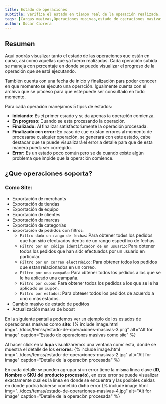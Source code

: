 ```yaml
---
title: Estado de operaciones
subtitle: Verifica el estado en tiempo real de la operación realizada.
tags: [Cargas_masivas,Operaciones_masivas,estado_de_operaciones_masivas]
author: Oscar Cabrera
---
```


## Resumen
Aqui podrás visualizar tanto el estado de las operaciones que están en curso, asi como aquellas que ya fueron realizadas.
Cada operación subida se maneja con porcentaje en donde se puede visualizar el progreso de la operación que se está ejecutando. 

También cuenta con una fecha de inicio y finalización para poder conocer en que momento se ejecuto una operación. Igualmente cuenta con el archivo que se proceso para que este puede ser consultado en todo momento.

Para cada operación manejamos 5 tipos de estados: 
* **Iniciando:** Es el primer estado y se da apenas la operación comienza.
* **En progreso:** Cuando se esta procesando la operación.
* **Finalizado:** Al finalizar satisfactoriamente la operación procesada.
* **Finalizado con error:** En caso de que existan errores al momento de procesarse cualquier operación, se generará con este estado, cabe destacar que se puede visualizará el error a detalle para que de esta manera pueda ser corregido.
* **Error:** Es un estado poco común pero se da cuando existe algún problema que impide que la operación comience.
  
## ¿Que operaciones soporta?

### **Como Site:**
* Exportación de merchants
* Exportación de tiendas
* Exportación de equipo
* Exportación de clientes
* Exportación de marcas
* Exportación de categorías
* Exportación de pedidos con filtros: 
    * `Filtro dado un rango de fechas`: Para obtener todos los pedidos que han sido efectuados dentro de un rango específico de fechas.
    * `Filtro por un código identificador de un usuario`: Para obtener todos los pedidos que han sido efectuados por un usuario en particular.
    * `Filtro por un correo electrónico`: Para obtener todos los pedidos que estan relacionados en un correo.
    * `Filtro por una campaña`: Para obtener todos los pedidos a los que se le ha aplicado una campaña.
    * `Filtro por cupón`: Para obtener todos los pedidos a los que se le ha aplicado un cupón.
    * `Filtro por estados`: Para obtener todos los pedidos de acuerdo a uno o más estados.
* Cambio masivo de estado de pedidos
* Actualización masiva de boost

En la siguiente pantalla podemos ver un ejemplo de los estados de operaciones masivas como **site**:
{% include image.html img="../docs/temas/estado-de-operaciones-masivas-3.png" alt="Alt for image" caption="Estado de operaciones masivas como site" %}

Al hacer click en la **lupa** visualizaremos una ventana como esta, donde se muestra el detalle de los **errores**:
{% include image.html img="../docs/temas/estado-de-operaciones-masivas-2.jpg" alt="Alt for image" caption="Detalle de la operación procesada" %}

En cada detalle se pueden agrupar si un error tiene la misma línea clave (**ID**, **Nombre** o **SKU del producto procesado**), en este error se puede visualizar exactamente cual es la línea en donde se encuentra y las posibles celdas en donde podría haberse cometido dicho error
{% include image.html img="../docs/temas/estado-de-operaciones-masivas-4.jpg" alt="Alt for image" caption="Detalle de la operación procesada" %}